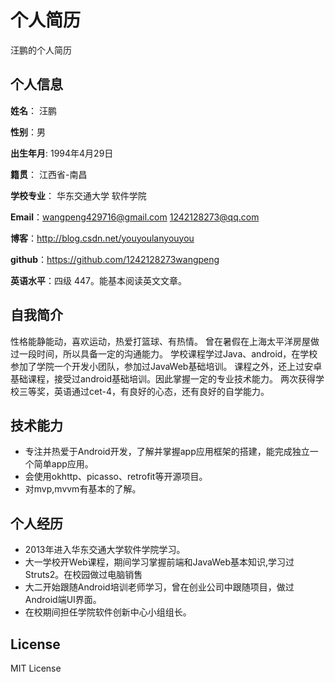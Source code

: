 个人简历
======================
汪鹏的个人简历

## 个人信息

**姓名**： 汪鹏

**性别**：男  

**出生年月**: 1994年4月29日

**籍贯**： 江西省-南昌

**学校专业**： 华东交通大学 软件学院

**Email**：wangpeng429716@gmail.com  1242128273@qq.com

**博客**：http://blog.csdn.net/youyoulanyouyou

**github**：https://github.com/1242128273wangpeng

**英语水平**：四级 447。能基本阅读英文文章。

## 自我简介

性格能静能动，喜欢运动，热爱打篮球、有热情。
曾在暑假在上海太平洋房屋做过一段时间，所以具备一定的沟通能力。
学校课程学过Java、android，在学校参加了学院一个开发小团队，参加过JavaWeb基础培训。
课程之外，还上过安卓基础课程，接受过android基础培训。因此掌握一定的专业技术能力。
两次获得学校三等奖，英语通过cet-4，有良好的心态，还有良好的自学能力。

## 技术能力

* 专注并热爱于Android开发，了解并掌握app应用框架的搭建，能完成独立一个简单app应用。
* 会使用okhttp、picasso、retrofit等开源项目。
* 对mvp,mvvm有基本的了解。

## 个人经历
* 2013年进入华东交通大学软件学院学习。
* 大一学校开Web课程，期间学习掌握前端和JavaWeb基本知识,学习过Struts2。在校园做过电脑销售
* 大二开始跟随Android培训老师学习，曾在创业公司中跟随项目，做过Android端UI界面。
* 在校期间担任学院软件创新中心小组组长。


## License
MIT License

